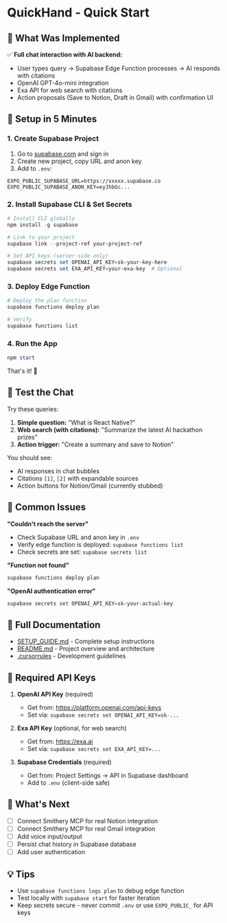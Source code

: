 # QuickHand - Quick Start

## 🎯 What Was Implemented

✅ **Full chat interaction with AI backend:**
- User types query → Supabase Edge Function processes → AI responds with citations
- OpenAI GPT-4o-mini integration
- Exa API for web search with citations
- Action proposals (Save to Notion, Draft in Gmail) with confirmation UI

## 🚀 Setup in 5 Minutes

### 1. Create Supabase Project

1. Go to [supabase.com](https://supabase.com) and sign in
2. Create new project, copy URL and anon key
3. Add to `.env`:

```env
EXPO_PUBLIC_SUPABASE_URL=https://xxxxx.supabase.co
EXPO_PUBLIC_SUPABASE_ANON_KEY=eyJhbGc...
```

### 2. Install Supabase CLI & Set Secrets

```powershell
# Install CLI globally
npm install -g supabase

# Link to your project
supabase link --project-ref your-project-ref

# Set API keys (server-side only)
supabase secrets set OPENAI_API_KEY=sk-your-key-here
supabase secrets set EXA_API_KEY=your-exa-key  # Optional
```

### 3. Deploy Edge Function

```powershell
# Deploy the plan function
supabase functions deploy plan

# Verify
supabase functions list
```

### 4. Run the App

```powershell
npm start
```

That's it! 🎉

## 📱 Test the Chat

Try these queries:

1. **Simple question:** "What is React Native?"
2. **Web search (with citations):** "Summarize the latest AI hackathon prizes"
3. **Action trigger:** "Create a summary and save to Notion"

You should see:
- AI responses in chat bubbles
- Citations `[1]`, `[2]` with expandable sources
- Action buttons for Notion/Gmail (currently stubbed)

## 🐛 Common Issues

**"Couldn't reach the server"**
- Check Supabase URL and anon key in `.env`
- Verify edge function is deployed: `supabase functions list`
- Check secrets are set: `supabase secrets list`

**"Function not found"**
```powershell
supabase functions deploy plan
```

**"OpenAI authentication error"**
```powershell
supabase secrets set OPENAI_API_KEY=sk-your-actual-key
```

## 📖 Full Documentation

- [SETUP_GUIDE.md](./SETUP_GUIDE.md) - Complete setup instructions
- [README.md](./README.md) - Project overview and architecture
- [.cursorrules](./.cursorrules) - Development guidelines

## 🔑 Required API Keys

1. **OpenAI API Key** (required)
   - Get from: https://platform.openai.com/api-keys
   - Set via: `supabase secrets set OPENAI_API_KEY=sk-...`

2. **Exa API Key** (optional, for web search)
   - Get from: https://exa.ai
   - Set via: `supabase secrets set EXA_API_KEY=...`

3. **Supabase Credentials** (required)
   - Get from: Project Settings → API in Supabase dashboard
   - Add to `.env` (client-side safe)

## 🎨 What's Next

- [ ] Connect Smithery MCP for real Notion integration
- [ ] Connect Smithery MCP for real Gmail integration
- [ ] Add voice input/output
- [ ] Persist chat history in Supabase database
- [ ] Add user authentication

## 💡 Tips

- Use `supabase functions logs plan` to debug edge function
- Test locally with `supabase start` for faster iteration
- Keep secrets secure - never commit `.env` or use `EXPO_PUBLIC_` for API keys

